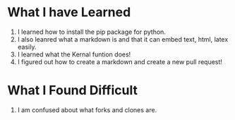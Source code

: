 # What I have Learned
1. I learned how to install the pip package for python. 
2. I also leanred what a markdown is and that it can embed text, html, latex easily. 
3. I learned what the Kernal funtion does!
4. I figured out how to create a markdown and create a new pull request!
# What I Found Difficult
1. I am confused about what forks and clones are. 
